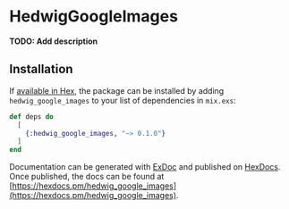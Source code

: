 # HedwigGoogleImages

**TODO: Add description**

## Installation

If [available in Hex](https://hex.pm/docs/publish), the package can be installed
by adding `hedwig_google_images` to your list of dependencies in `mix.exs`:

```elixir
def deps do
  [
    {:hedwig_google_images, "~> 0.1.0"}
  ]
end
```

Documentation can be generated with [ExDoc](https://github.com/elixir-lang/ex_doc)
and published on [HexDocs](https://hexdocs.pm). Once published, the docs can
be found at [https://hexdocs.pm/hedwig_google_images](https://hexdocs.pm/hedwig_google_images).

